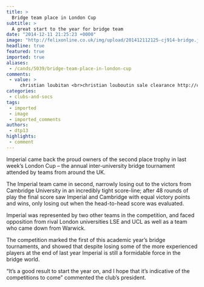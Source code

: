 ```yaml
---
title: >
  Bridge team place in London Cup
subtitle: >
  A great start to the year for bridge team
date: "2014-12-11 21:25:23 +0000"
image: "http://felixonline.co.uk/img/upload/201412112125-cj914-bridge.jpg"
headline: true
featured: true
imported: true
aliases:
 - /cands/5039/bridge-team-place-in-london-cup
comments:
 - value: >
     christian loubitan <br>christian louboutin sale clearance http://canadachristianlouboutinoutlet.blogspot.com/
categories:
 - clubs-and-socs
tags:
 - imported
 - image
 - imported_comments
authors:
 - dtp13
highlights:
 - comment
---
```


Imperial came back the proud owners of the second place trophy in last week’s London Cup – the annual inter-university bridge tournament attended by teams from around the UK.

The Imperial team came in second, narrowly losing out to the victors from Cambridge University in an incredibly tight score-line; after 48 rounds of play the final score saw Imperial and Cambridge with equal victory points and wins, only losing out when the head-to-head score was evaluated.

Imperial was represented by two other teams in the competition, and faced opposition from rival London universities LSE and UCL as well as a team who came down from Warwick.

The competition marked the first of this academic year’s bridge tournaments, and showed that despite losing some of the more experienced players at the end of last year Imperial is still a formidable force in the bridge world.

“It’s a good result to start the year on, and I hope that it’s indicative of the competitions to come” commented the club’s president.
